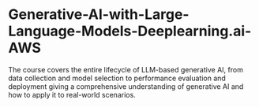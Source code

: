 # Generative-AI-with-Large-Language-Models-Deeplearning.ai-AWS
The course covers the entire lifecycle of LLM-based generative AI, from data collection and model selection to performance evaluation and deployment giving a comprehensive understanding of generative AI and how to apply it to real-world scenarios. 
